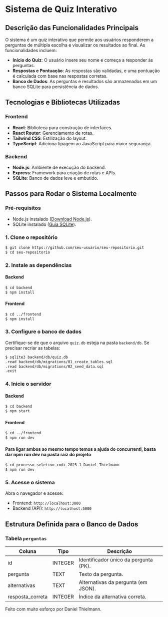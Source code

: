 # Sistema de Quiz Interativo

## Descrição das Funcionalidades Principais

O sistema é um quiz interativo que permite aos usuários responderem a perguntas de múltipla escolha e visualizar os resultados ao final. As funcionalidades incluem:

- **Início do Quiz**: O usuário insere seu nome e começa a responder às perguntas.
- **Respostas e Pontuação**: As respostas são validadas, e uma pontuação é calculada com base nas respostas corretas.
- **Banco de Dados**: As perguntas e resultados são armazenados em um banco SQLite para persistência de dados.

## Tecnologias e Bibliotecas Utilizadas

### **Frontend**

- **React**: Biblioteca para construção de interfaces.
- **React Router**: Gerenciamento de rotas.
- **Tailwind CSS**: Estilização do layout.
- **TypeScript**: Adiciona tipagem ao JavaScript para maior segurança.

### **Backend**

- **Node.js**: Ambiente de execução do backend.
- **Express**: Framework para criação de rotas e APIs.
- **SQLite**: Banco de dados leve e embutido.

## Passos para Rodar o Sistema Localmente

### **Pré-requisitos**

- Node.js instalado ([Download Node.js](https://nodejs.org/)).
- SQLite instalado ([Guia SQLite](https://sqlite.org/download.html)).

### **1. Clone o repositório**

```bash
$ git clone https://github.com/seu-usuario/seu-repositorio.git
$ cd seu-repositorio
```

### **2. Instale as dependências**

#### Backend

```bash
$ cd backend
$ npm install
```

#### Frontend

```bash
$ cd ../frontend
$ npm install
```

### **3. Configure o banco de dados**

Certifique-se de que o arquivo `quiz.db` esteja na pasta `backend/db`. Se precisar recriar as tabelas:

```bash
$ sqlite3 backend/db/quiz.db
.read backend/db/migrations/01_create_tables.sql
.read backend/db/migrations/02_seed_data.sql
.exit
```

### **4. Inicie o servidor**

#### Backend

```bash
$ cd backend
$ npm start
```

#### Frontend

```bash
$ cd ../frontend
$ npm run dev
```

#### Para ligar ambos ao mesmo tempo temos a ajuda do concurrentl, basta dar npm run dev na pasta raíz do projeto

```bash
$ cd processo-seletivo-codi-2025-1-Daniel-Thielmann
$ npm run dev
```

### **5. Acesse o sistema**

Abra o navegador e acesse:

- Frontend: `http://localhost:3000`
- Backend (API): `http://localhost:5000`

## Estrutura Definida para o Banco de Dados

### Tabela `perguntas`

| Coluna           | Tipo    | Descrição                             |
| ---------------- | ------- | ------------------------------------- |
| id               | INTEGER | Identificador único da pergunta (PK). |
| pergunta         | TEXT    | Texto da pergunta.                    |
| alternativas     | TEXT    | Alternativas da pergunta (em JSON).   |
| resposta_correta | INTEGER | Índice da alternativa correta.        |

Feito com muito esforço por Daniel Thielmann.
